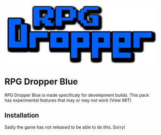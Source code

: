 ![alt text](https://github.com/RPGDropper/RPGDropper-Blue/blob/master/RPGDBMain.png?raw=true "RPGDBlue Logo")
<h1>RPG Dropper Blue</h1>
RPG Dropper Blue is made specificaly for develepment builds. This pack has experimental features that may or may not work (View MIT)
<h2>Installation</h2>
Sadly the game has not released to be able to do this. Sorry!
